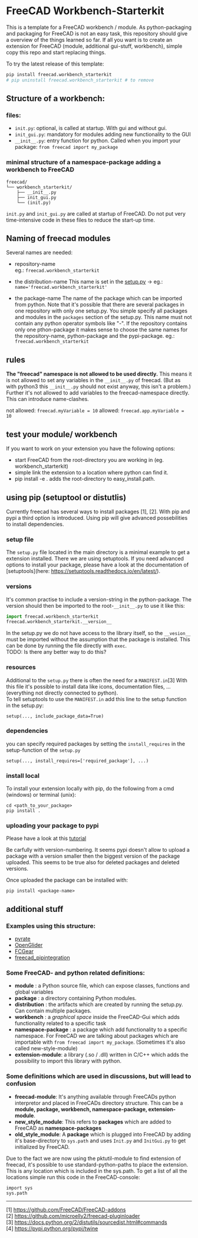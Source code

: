 # FreeCAD Workbench-Starterkit

This is a template for a FreeCAD workbench / module. As python-packaging and packaging for FreeCAD is not an easy task, this repository should give a overview of the things learned so far. If all you want is to create an extension for FreeCAD (module, additional gui-stuff, workbench), simple copy this repo and start replacing things.

To try the latest release of this template:
```bash
pip install freecad.workbench_starterkit
# pip uninstall freecad.workbench_starterkit # to remove
```

## Structure of a workbench:

### files:

- `init.py`: optional, is called at startup. With gui and without gui.
- `init_gui.py`: mandatory for modules adding new functionality to the GUI
- `__init__.py`: entry function for python. Called when you import your package: `from freecad import my_package`

### minimal structure of a namespace-package adding a workbench to FreeCAD

```
freecad/
└── workbench_starterkit/
    ├── __init__.py
    ├── init_gui.py
    └── (init.py)
```

`init.py` and `init_gui.py` are called at startup of FreeCAD. Do not put very time-intensive code in these files to reduce the start-up time.


## Naming of freecad modules

Several names are needed:
- repository-name   
eg.: `freecad.workbench_starterkit`

- the distribution-name
This name is set in the [setup.py](setup.py) ->
eg.: `name='freecad.workbench_starterkit'`

- the package-name
The name of the package which can be imported from python. Note that it's possible that there are several packages in one repository with only one setup.py. You simple specify all packages and modules in the `packages` section of the setup.py.
This name must not contain any python operator symbols like "-".
If the repository contains only one pthon-package it makes sense to choose the same names for the repository-name, python-package and the pypi-package.
eg.: `freecad.workbench_starterkit`


## rules

**The "freecad" namespace is not allowed to be used directly.** This means it is not allowed to set any variables in the `__init__.py` of freecad. (But as with python3 this `__init__.py` should not exist anyway, this isn't a problem.) Further it's not allowed to add variables to the freecad-namespace directly. This can introduce name-clashes.

not allowed: `freecad.myVariable = 10` allowed: `freecad.app.myVariable = 10`


## test your module/ workbench

If you want to work on your extension you have the following options:

- start FreeCAD from the root-directory you are working in (eg. workbench_starterkit)
- simple link the extension to a location where python can find it.
- pip install -e . adds the root-directory to easy_install.path.

## using pip (setuptool or distutlis)

Currently freecad has several ways to install packages [1], [2]. With pip and pypi a third option is introduced. Using pip will give advanced possebilities to install dependencies.

### setup file

The `setup.py` file located in the main directory is a minimal example to get a extension installed. There we are using setuptools. If you need advanced options to install your package, please have a look at the documentation of [setuptools](here: https://setuptools.readthedocs.io/en/latest/).

### versions

It's common practise to include a version-string in the python-package. The version should then be imported to the root-`__init__.py` to use it like this:

```python
import freecad.workbench_starterkit
freecad.workbench_starterkit.__version__
```

In the setup.py we do not have access to the library itself, so the `__vesion__` must be imported without the assumption that the package is installed. This can be done by running the file directly with `exec`.   
TODO: Is there any better way to do this?

### resources

Additional to the `setup.py` there is often the need for a `MANIFEST.in`[3] With this file it's possible to install data like icons, documentation files, ... (everything not directly connected to python).<br>
To tell setuptools to use the `MANIFEST.in` add this line to the setup function in the setup.py:

```
setup(..., include_package_data=True)
```

### dependencies

you can specify required packages by setting the `install_requires` in the setup-function of the `setup.py`

```
setup(..., install_requires=['required_package'], ...)
```

### install local

To install your extension locally with pip, do the following from a cmd (windows) or terminal (unix):

```
cd <path_to_your_package>
pip install .
```

### uploading your package to pypi

Please have a look at this [tutorial](https://pypi.python.org/pypi/twine)

Be carfully with version-numbering. It seems pypi doesn't allow to upload a package with a version smaller then the biggest version of the package uploaded. This seems to be true also for deleted packages and deleted versions.

Once uploaded the package can be installed with:

```
pip install <package-name>
```

## additional stuff

### Examples using this structure:

- [pyrate](https://github.com/mess42/pyrate)
- [OpenGlider](https://github.com/booya-at/OpenGlider)
- [FCGear](https://github.com/looooo/FCGear)
- [freecad_pipintegration](https://github.com/looooo/freecad_pipintegration)

### Some FreeCAD- and python related definitions:

- **module** : a Python source file, which can expose classes, functions and global variables
- **package** : a directory containing Python modules.
- **distribution** : the artifacts which are created by running the setup.py. Can contain multiple packages.
- **workbench** : a _graphical space_ inside the FreeCAD-Gui which adds functionality related to a specific task
- **namespace-package** : a package which add functionality to a specific namespace. For FreeCAD we are talking about packages which are importable with `from freecad import my_package`. (Sometimes it's also called new-style-module)
- **extension-module**: a library (.so / .dll) written in C/C++ which adds the possibility to import this library with python.

### Some definitions which are used in discussions, but will lead to confusion

- **freecad-module**: It's anything available through FreeCADs python interpretor and placed in FreeCADs directory structure. This can be a **module, package, workbench, namespace-package, extension-module**.
- **new_style_module**: This refers to **packages** which are added to FreeCAD as **namespace-packages**
- **old_style_module**: A **package** which is plugged into FreeCAD by adding it's base-directory to `sys.path` and uses `Init.py` and `InitGui.py` to get initialized by FreeCAD.

Due to the fact we are now using the pktutil-module to find extension of freecad, it's possible to use standard-python-paths to place the extension. This is any location which is included in the sys.path. To get a list of all the locations simple run this code in the FreeCAD-console:

```
import sys
sys.path
```

--------------------------------------------------------------------------------

[1] <https://github.com/FreeCAD/FreeCAD-addons><br>
[2] <https://github.com/microelly2/freecad-pluginloader><br>
[3] <https://docs.python.org/2/distutils/sourcedist.html#commands><br>
[4] <https://pypi.python.org/pypi/twine>
